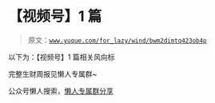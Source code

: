 # 【视频号】1 篇

> 原文：[`www.yuque.com/for_lazy/wind/bwm2dimtq423ob4p`](https://www.yuque.com/for_lazy/wind/bwm2dimtq423ob4p)

以下为：【视频号】1 篇相关风向标

完整生财周报见懒人专属群~

公众号懒人搜索，[懒人专属群分享](https://lazybook.fun/#/blog/group)